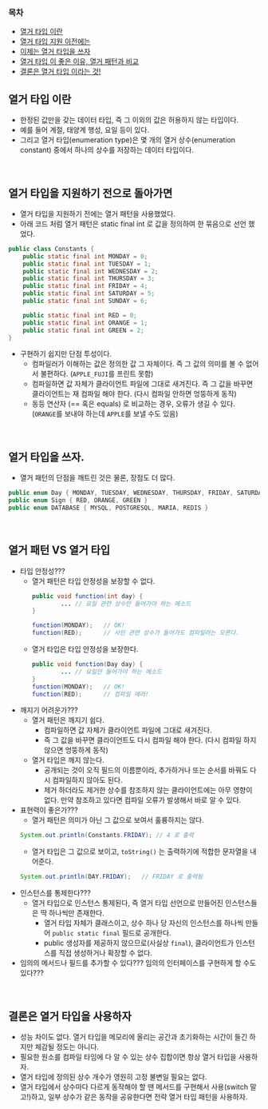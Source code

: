 ### 목차
- [열거 타입 이란](#열거-타입-이란)
- [열거 타입 지원 이전에는](#열거-타입을-지원하기-전으로-돌아가면)
- [이제는 열거 타입을 쓰자](#열거-타입을-쓰자)
- [열거 타입 이 좋은 이유, 열거 패턴과 비교](#-열거-패턴-vs-열거-타입)
- [결론은 열거 타입 이라는 것!](#결론은-열거-타입을-사용하자)

## 열거 타입 이란
- 한정된 값만을 갖는 데이터 타입, 즉 그 이외의 값은 허용하지 않는 타입이다.
- 예를 들어 계절, 태양계 행성, 요일 등이 있다.
- 그리고 열거 타입(enumeration type)은 몇 개의 열거 상수(enumeration constant) 중에서 하나의 상수를 저장하는 데이터 타입이다.

<br>

## 열거 타입을 지원하기 전으로 돌아가면
- 열거 타입을 지원하기 전에는 열거 패턴을 사용했었다.
- 아래 코드 처럼 열거 패턴은 static final int 로 값을 정의하여 한 묶음으로 선언 했었다.
```java
public class Constants {
    public static final int MONDAY = 0;
    public static final int TUESDAY = 1;
    public static final int WEDNESDAY = 2;
    public static final int THURSDAY = 3;
    public static final int FRIDAY = 4;
    public static final int SATURDAY = 5;
    public static final int SUNDAY = 6;

    public static final int RED = 0;
    public static final int ORANGE = 1;
    public static final int GREEN = 2;
}
```
- 구현하기 쉽지만 단점 투성이다.
  - 컴파일러가 이해하는 값은 정의한 값 그 자체이다. 즉 그 값의 의미를 볼 수 없어서 불편하다. (`APPLE_FUJI`를 프린트 못함)
  - 컴파일하면 값 자체가 클라이언트 파일에 그대로 새겨진다. 즉 그 값을 바꾸면 클라이언트는 재 컴파일 해야 한다. (다시 컴파일 안하면 엉뚱하게 동작)
  - 동등 연산자 (== 혹은 equals) 로 비교하는 경우, 오류가 생길 수 있다. (`ORANGE`를 보내야 하는데 `APPLE`를 보낼 수도 있음)

<br>

## 열거 타입을 쓰자.
- 열거 패턴의 단점을 깨트린 것은 물론, 장점도 더 많다.
```java
public enum Day { MONDAY, TUESDAY, WEDNESDAY, THURSDAY, FRIDAY, SATURDAY, SUNDAY }
public enum Sign { RED, ORANGE, GREEN }
public enum DATABASE { MYSQL, POSTGRESQL, MARIA, REDIS }
```

<br>

## 열거 패턴 VS 열거 타입
- 타입 안정성???
  - 열거 패턴은 타입 안정성을 보장할 수 없다.
    ```java
    public void function(int day) {
            ... // 요일 관련 상수만 들어가야 하는 메소드
    }
    
    function(MONDAY);   // OK!
    function(RED);      // 사인 관련 상수가 들어가도 컴파일러는 모른다.
    ```
  - 열거 타입은 타입 안정성을 보장한다.
    ```java
    public void function(Day day) {
            ... // 요일만 들어가야 하는 메소드
    }
    function(MONDAY);   // OK!
    function(RED);      // 컴파일 에러!
    ```
- 깨지기 어려운가???
  - 열거 패턴은 깨지기 쉽다.
    - 컴파일하면 값 자체가 클라이언트 파일에 그대로 새겨진다.
    - 즉 그 값을 바꾸면 클라이언트도 다시 컴파일 해야 한다. (다시 컴파일 하지 않으면 엉뚱하게 동작)
  - 열거 타입은 깨지 않는다.
    - 공개되는 것이 오직 필드의 이름뿐이라, 추가하거나 또는 순서를 바꿔도 다시 컴파일하지 않아도 된다.
    - 제거 하더라도 제거한 상수를 참조하지 않는 클라이언트에는 아무 영향이 없다. 만약 참조하고 있다면 컴파일 오류가 발생해서 바로 알 수 있다.
- 표현력이 좋은가???
  - 열거 패턴은 의미가 아닌 그 값으로 보여서 훌륭하지는 않다.
  ```java
  System.out.println(Constants.FRIDAY); // 4 로 출력
  ```
  - 열거 타입은 그 값으로 보이고, `toString()` 는 출력하기에 적합한 문자열을 내어준다.
  ```java
  System.out.println(DAY.FRIDAY);   // FRIDAY 로 출력됨
  ``` 
- 인스턴스를 통제한다???
  - 열거 타입으로 인스턴스 통제된다, 즉 열거 타입 선언으로 만들어진 인스턴스들은 딱 하나씩만 존재한다.
    - 열거 타입 자체가 클래스이고, 상수 하나 당 자신의 인스턴스를 하나씩 만들어 `public static final` 필드로 공개한다.
    - public 생성자를 제공하지 않으므로(사실상 `final`), 클라이언트가 인스턴스를 직접 생성하거나 확장할 수 없다.
- 임의의 메서드나 필드를 추가할 수 있다??? 임의의 인터페이스를 구현하게 할 수도 있다???

<br>

## 결론은 열거 타입을 사용하자
- 성능 차이도 없다. 열거 타입을 메모리에 올리는 공간과 초기화하는 시간이 들긴 하지만 체감될 정도는 아니다.
- 필요한 원소를 컴파일 타임에 다 알 수 있는 상수 집합이면 항상 열거 타입을 사용하자.
- 열거 타입에 정의된 상수 개수가 영원히 고정 불변일 필요는 없다.
- 열거 타입에서 상수마다 다르게 동작해야 할 땐 메서드를 구현해서 사용(switch 말고!)하고, 일부 상수가 같은 동작을 공유한다면 전략 열거 타입 패턴을 사용하자.